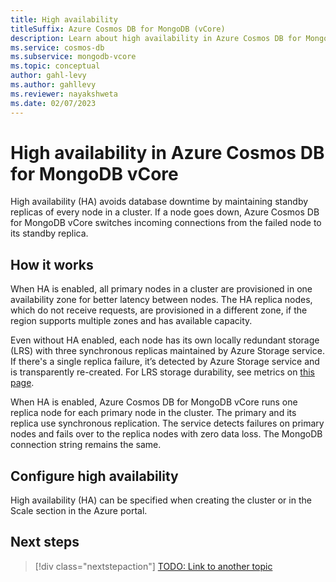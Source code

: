 ```yaml
---
title: High availability 
titleSuffix: Azure Cosmos DB for MongoDB (vCore)
description: Learn about high availability in Azure Cosmos DB for MongoDB vCore.
ms.service: cosmos-db
ms.subservice: mongodb-vcore
ms.topic: conceptual
author: gahl-levy
ms.author: gahllevy
ms.reviewer: nayakshweta
ms.date: 02/07/2023
---
```


# High availability in Azure Cosmos DB for MongoDB vCore

High availability (HA) avoids database downtime by maintaining standby replicas of every node in a cluster. If a node goes down, Azure Cosmos DB for MongoDB vCore switches incoming connections from the failed node to its standby replica.

## How it works

When HA is enabled, all primary nodes in a cluster are provisioned in one availability zone for better latency between nodes. The HA replica nodes, which do not receive requests, are provisioned in a different zone, if the region supports multiple zones and has available capacity.

Even without HA enabled, each node has its own locally redundant storage (LRS) with three synchronous replicas maintained by Azure Storage service. If there's a single replica failure, it’s detected by Azure Storage service and is transparently re-created. For LRS storage durability, see metrics on [this page](../../../storage/common/storage-redundancy.md#summary-of-redundancy-options).

When HA is enabled, Azure Cosmos DB for MongoDB vCore runs one replica node for each primary node in the cluster. The primary and its replica use synchronous replication. The service detects failures on primary nodes and fails over to the replica nodes with zero data loss. The MongoDB connection string remains the same. 

## Configure high availability

High availability (HA) can be specified when creating the cluster or in the Scale section in the Azure portal.

## Next steps

> [!div class="nextstepaction"]
> [TODO: Link to another topic](about:blank)
